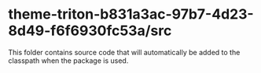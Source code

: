 # theme-triton-b831a3ac-97b7-4d23-8d49-f6f6930fc53a/src

This folder contains source code that will automatically be added to the classpath when
the package is used.
